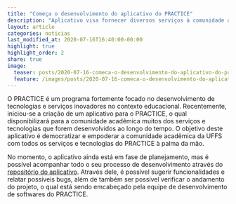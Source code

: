```yaml
---
title: "Começa o desenvolvimento do aplicativo do PRACTICE"
description: "Aplicativo visa fornecer diversos serviços à comunidade acadêmica"
layout: article
categories: noticias
last_modified_at: 2020-07-16T16:40:00-00:00
highlight: true
highlight_order: 2
share: true
image:
  teaser: posts/2020-07-16-comeca-o-desenvolvimento-do-aplicativo-do-practice.png
  feature: /images/posts/2020-07-16-comeca-o-desenvolvimento-do-aplicativo-do-practice.png
---
```


O PRACTICE é um programa fortemente focado no desenvolvimento de tecnologias e serviços inovadores no contexto educacional. Recentemente, iniciou-se a criação de um aplicativo para o PRACTICE, o qual disponibilizará para a comunidade acadêmica muitos dos serviços e tecnologias que forem desenvolvidos ao longo do tempo. O objetivo deste aplicativo é democratizar e empoderar a comunidade acadêmica da UFFS com todos os serviços e tecnologias do PRACTICE à palma da mão.

No momento, o aplicativo ainda está em fase de planejamento, mas é possível acompanhar todo o seu processo de desenvolvimento através do [repositório do aplicativo](https://github.com/practice-uffs/app-practice). Através dele, é possível sugerir funcionalidades e relatar possíveis bugs, além de também ser possível verificar o andamento do projeto, o qual está sendo emcabeçado pela equipe de desenvolvimento de softwares do PRACTICE.